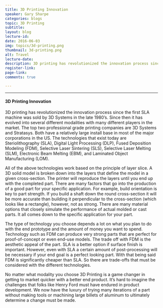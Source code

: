```yaml
---
title: 3D Printing Innovation
speaker: Gary Sharpe
categories: blogs
topic: 3D Printing
subtitle: 
layout: blog
lecture-id: 
date: 2016-06-03
img: topics/3d-printing.png
thumbnail: 3d-printing.png
alt: Travel
lecture-date:
description: 3D printing has revolutionized the innovation process since the first SLA machine was sold by 3D Systems in the late 1980’s...
register-link:
page-link:
comments: true

---
```


<hr>

<h4>3D Printing Innovation</h4>
3D printing has revolutionized the innovation process since the first SLA machine was sold by 3D Systems in the late 1980’s. Since then it has evolved into several different modalities with many different players in the market.  The top two professional grade printing companies are 3D Systems and Stratasys.  Both have a relatively large install base in most of the major corporations in the US. The technologies that exist today are Steriolithography (SLA), Digital Light Processing (DLP), Fused Deposition Modeling (FDM), Selective Laser Sintering (SLS), Selective Laser Melting (SLM), Electronic Beam Melting (EBM), and Laminated Object Manufacturing (LOM).
 
All of the above technologies work based on the principle of layer slice.  A 3D solid model is broken down into the layers that define the model in a given cross-section.  The printer will reproduce the layers until you end up with the completed part.  There are many factors that go into the production of a good part for your specific application.  For example, build orientation is key to part strength.  If you build a shaft down the round cross-section it will be more accurate than building it perpendicular to the cross-section (which looks like a rectangle), however, not as strong.  There are many material options that closely simulate the performance of actual molded or cast parts. It all comes down to the specific application for your part.  
 
The type of technology you choose depends a lot on what you plan to do with the end prototype and the amount of money you want to spend.  Technology such as FDM can produce very strong parts that are perfect for proof-of-concept or even end-use models.  The trade off with FDM is the aesthetic appeal of the part.  SLA is a better option if surface finish is important.  However, even with SLA a certain amount of post-processing will be necessary if your end goal is a perfect looking part.  With that being said FDM is significantly cheaper than SLA.  So there are trade-offs that must be considered with the different technologies.
 
No matter what modality you choose 3D Printing is a game changer in getting to market quicker with a better end product.  It’s hard to imagine the challenges that folks like Henry Ford must have endured in product development.  We now have the luxury of trying many iterations of a part without making tools or machining large billets of aluminum to ultimately determine a change must be made.
